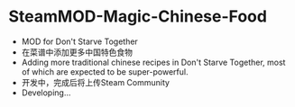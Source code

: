 # SteamMOD-Magic-Chinese-Food
- MOD for Don't Starve Together
- 在菜谱中添加更多中国特色食物
- Adding more traditional chinese recipes in Don't Starve Together, most of which are expected to be super-powerful.
- 开发中，完成后将上传Steam Community
- Developing...
